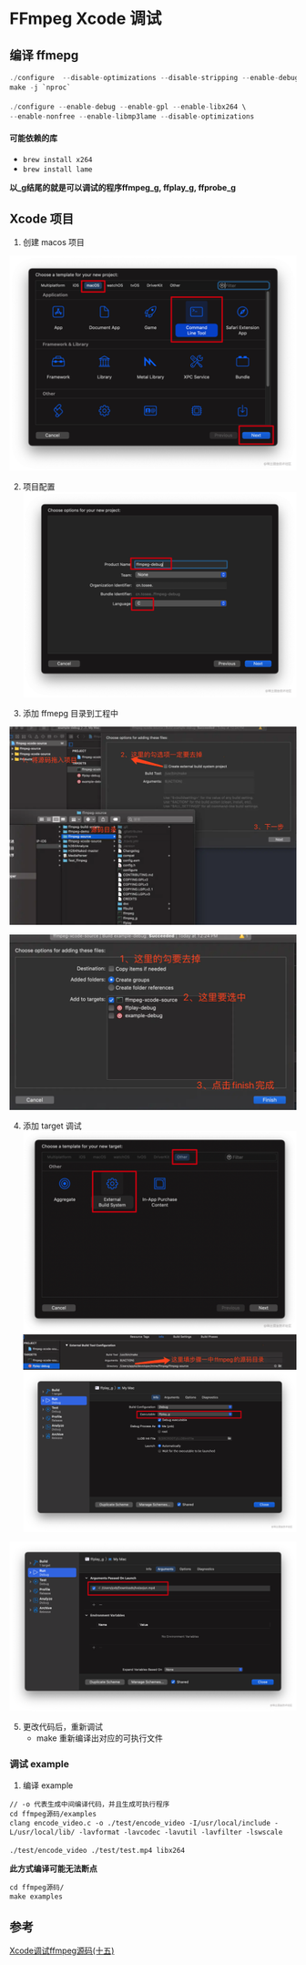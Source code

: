 # FFmpeg Xcode 调试 


## 编译 ffmepg 

```c
./configure  --disable-optimizations --disable-stripping --enable-debug=3 --disable-doc
make -j `nproc`

./configure --enable-debug --enable-gpl --enable-libx264 \
--enable-nonfree --enable-libmp3lame --disable-optimizations

```

#### 可能依赖的库
* `brew install x264` 
* `brew install lame`

__以_g结尾的就是可以调试的程序ffmpeg_g, ffplay_g, ffprobe_g__ 


## Xcode 项目 
1. 创建 macos 项目 

![图 6](images/113eb7961aff9bc3f8b5d7798e57ef03b43b30237a23120a776a73358c780d06.png)  


2. 项目配置 
![图 7](images/b0c2f206b8f1db5a43d6c3906a1e5ad2da105777554bbb7c01cc7872aadd3f56.png)  


3. 添加 ffmepg 目录到工程中 

![图 8](images/b3faf252acb9cf916e677872a10e5c3c63f0b257b54cb30422d80e02570ce2c3.png)  

![图 9](images/c27d2cb6859573855f48349c96716a9957c6cdbd4bbffbb2de5cdc654f426e04.png)  

4. 添加 target 调试 
![图 10](images/14cf98f4b1fd08778e82a09334f65df24335166d2f3064619851cc67012793ce.png)  
![图 11](images/33d3e1336f48301aa47bda519895e1bcf7ac5f7c989f301db7410328d043ff4d.png)  
![图 12](images/a933bc956eca3bfe05bab6e50df5d3845593fbca6ea501172af098b48c63129a.png)  

![图 13](images/8ad180a11fe4a5cde9bd1689f8023186fefdfa0757af5600592959481afed71a.png)  


5. 更改代码后，重新调试 
    * make  重新编译出对应的可执行文件 




### 调试 example 

1. 编译 example 

```
// -o 代表生成中间编译代码，并且生成可执行程序
cd ffmpeg源码/examples
clang encode_video.c -o ./test/encode_video -I/usr/local/include -L/usr/local/lib/ -lavformat -lavcodec -lavutil -lavfilter -lswscale

./test/encode_video ./test/test.mp4 libx264

```
__此方式编译可能无法断点__ 

```
cd ffmpeg源码/
make examples

```



## 参考
[Xcode调试ffmpeg源码(十五)](https://link.juejin.cn/?target=https%3A%2F%2Fwww.jianshu.com%2Fp%2F27a90b113413) 




